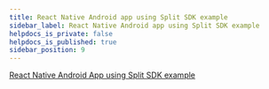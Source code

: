 ```yaml
---
title: React Native Android app using Split SDK example
sidebar_label: React Native Android app using Split SDK example
helpdocs_is_private: false
helpdocs_is_published: true
sidebar_position: 9
---
```


<p>
  <button hidden style={{borderRadius:'8px', border:'1px', fontFamily:'Courier New', fontWeight:'800', textAlign:'left'}}> help.split.io link: https://help.split.io/hc/en-us/articles/360030901212-React-Native-Android-App-using-Split-SDK-example </button>
</p>

[React Native Android App using Split SDK example](https://github.com/Split-Community/Split-SDKs-Examples/tree/main/React-native-Android-SDK)